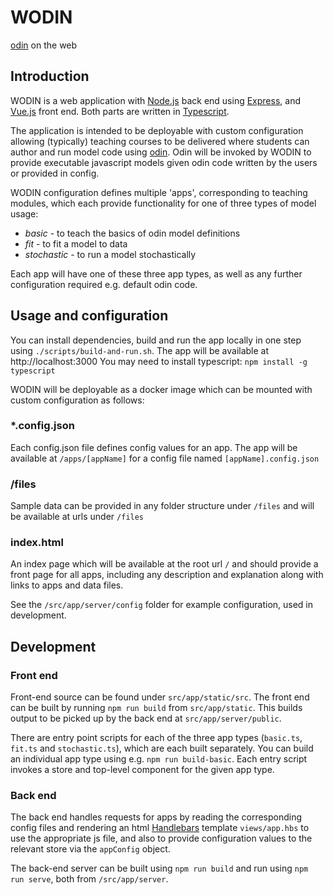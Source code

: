 # WODIN

[odin](https://github.com/mrc-ide/odin) on the web

## Introduction

WODIN is a web application with [Node.js](https://nodejs.org/en/) back end using [Express](http://expressjs.com/), 
and [Vue.js](https://vuejs.org/) front end. Both parts are written in [Typescript](https://www.typescriptlang.org/).  

The application is intended to be deployable with custom configuration allowing (typically) teaching courses to be delivered
where students can author and run model code using [odin](https://github.com/mrc-ide/odin). 
Odin will be invoked by WODIN to provide executable javascript
models given odin code written by the users or provided in config. 

WODIN configuration defines multiple 'apps', corresponding to teaching modules, which each provide functionality for 
one of three types of model usage:
- *basic* - to teach the basics of odin model definitions
- *fit* - to fit a model to data
- *stochastic* - to run a model stochastically

Each app will have one of these three app types, as well as any further configuration required e.g. default odin code. 

## Usage and configuration

You can install dependencies, build and run the app locally in one step using `./scripts/build-and-run.sh`. The app will be available at http://localhost:3000 
You may need to install typescript: `npm install -g typescript`

WODIN will be deployable as a docker image which can be mounted with custom configuration as follows:

### *.config.json

Each config.json file defines config values for an app. The app will be available at `/apps/[appName]` for a config
file named `[appName].config.json`

### /files

Sample data can be provided in any folder structure under `/files` and will be available at urls under `/files`

### index.html 

An index page which will be available at the root url `/` and should provide a front page for all apps, including any description
and explanation along with links to apps and data files.

See the `/src/app/server/config` folder for example configuration, used in development. 

## Development

### Front end 

Front-end source can be found under `src/app/static/src`. The front end can be built by running `npm run build` from
`src/app/static`. This builds output to be picked up by the back end at `src/app/server/public`.

There are entry point scripts for each of the three app types (`basic.ts`, `fit.ts` and `stochastic.ts`), which are each
built separately. You can build an individual app type using e.g. `npm run build-basic`. Each entry script invokes a store
and top-level component for the given app type. 

### Back end

The back end handles requests for apps by reading the corresponding config files and rendering an html [Handlebars](https://handlebarsjs.com/) template
`views/app.hbs` to use the appropriate js file, and also to provide configuration values to the relevant store via
the `appConfig` object.

The back-end server can be built using `npm run build` and run using `npm run serve`, both from `/src/app/server`.



